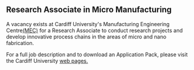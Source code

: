 ## Research Associate in Micro Manufacturing

A vacancy exists at Cardiff University's Manufacturing Engineering Centre[(MEC)](http://www.mec.cf.ac.uk/) for a Research Associate to conduct research projects and develop innovative process chains in the areas of micro and nano fabrication.  

For a full job description and to download an  Application Pack, please visit the Cardiff University [web pages.](http://www.cardiff.ac.uk/jobs/academic/20090248-150509.html)